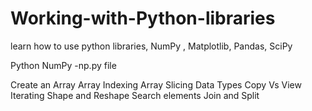# Working-with-Python-libraries
learn how to use python libraries, NumPy , Matplotlib, Pandas, SciPy


Python NumPy -np.py file

Create an Array
Array Indexing
Array Slicing
Data Types
Copy Vs View
Iterating 
Shape and Reshape
Search elements
Join and Split
